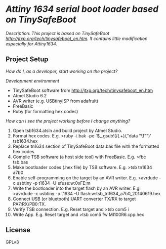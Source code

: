 # _Attiny 1634 serial boot loader based on TinySafeBoot_

_Description: This project is based on TinySafeBoot http://jtxp.org/tech/tinysafeboot_en.htm. It contains little modification especially for Attiny1634._

## Project Setup

_How do I, as a developer, start working on the project?_

_Development environment_

* TinySafeBoot software from http://jtxp.org/tech/tinysafeboot_en.htm
* Atmel Studio 6.2
* AVR writer (e.g. USBtinyISP from adafruit)
* FreeBasic
* Ruby (for formatting hex codes)

_How can I see the project working before I change anything?_

1. Open tsb1634.atsln and build project by Atmel Studio.
2. Format hex codes. E.g. >ruby -i.bak -pe '$_.gsub!(/(.+)/,"data \"\\1\"")' tsb1634.hex
3. Replace tn1634 section of TinySafeBoot data.bas file with the formatted hex codes.
4. Compile TSB software (a host side tool) with FreeBasic. E.g. >fbc tsb.bas
5. Make bootloader codes (.hex file) by TSB software. E.g. >tsb tn1634 a7b0
6. Enable self-programming on the target by an AVR writer. E.g. >avrdude -c usbtiny -p t1634 -U efuse:w:0xFE:m
7. Write the bootloader into the target flash by an AVR writer. E.g. >avrdude -c usbtiny -p t1634 -U flash:w:tsb_tn1634_a7b0_20140619.hex
8. Connect USB (or bluetooth) UART converter TX/RX to target PA7:RX/PB0:TX.
9. Verify TSB connection. E.g. Reset target and >tsb com5 i
10. Write App. E.g. Reset target and >tsb com5 fw MI100R6.cpp.hex

## License
GPLv3


